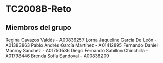 # TC2008B-Reto

## Miembros del grupo

Regina Cavazos Valdés - A00836257
Lorna Jaqueline García De León - A01383863
Pablo Andrés García Martínez - A01412895
Fernando Daniel Monroy Sánchez - A01750536
Diego Fernando Sabillon Chinchilla - A01798446
Brenda Sofía Sandoval - A00838209
